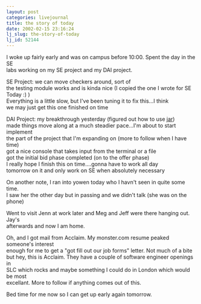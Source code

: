 ```yaml
---
layout: post
categories: livejournal
title: the story of today
date: 2002-02-15 23:16:24
lj_slug: the-story-of-today
lj_id: 52144
---
```

I woke up fairly early and was on campus before 10:00. Spent the day in the SE  
labs working on my SE project and my DAI project.  



SE Project: we can move checkers around, sort of  
the testing module works and is kinda nice (I copied the one I wrote for SE  
Today :) )  
Everything is a little slow, but I've been tuning it to fix this...I think  
we may just get this one finished on time  



DAI Project: my breakthrough yesterday (figured out how to use [jar](http://java.stanford.com))  
made things move along at a much steadier pace...I'm about to start implement  
the part of the project that I'm expanding on (more to follow when I have  
time)  
got a nice console that takes input from the terminal or a file  
got the initial bid phase completed (on to the offer phase)  
I really hope I finish this on time....gonna have to work all day  
tomorrow on it and only work on SE when absolutely necessary  



On another note, I ran into yowen today who I havn't seen in quite some time.  
I saw her the other day but in passing and we didn't talk (she was on the phone)  



Went to visit Jenn at work later and Meg and Jeff were there hanging out. Jay's  
afterwards and now I am home.  



Oh, and I got mail from Acclaim. My monster.com resume peaked someone's interest  
enough for me to get a "got fill out our job forms" letter. Not much of a bite  
but hey, this is Acclaim. They have a couple of software engineer openings in  
SLC which rocks and maybe something I could do in London which would be most  
excellant. More to follow if anything comes out of this.  



Bed time for me now so I can get up early again tomorrow.
